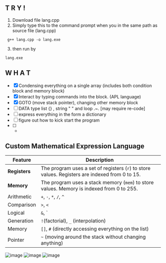 ## T R Y !
1. Download file lang.cpp
2. Simply type this to the command prompt when you in the same path as source file (lang.cpp)
```
 g++ lang.cpp -o lang.exe
```
3. then run by 
```
lang.exe
```
## W H A T
* [X] Condensing everything on a single array (includes both condition block and memory block)
* [X] Interact by typing commands into the block. (APL language)
* [X] GOTO (move stack pointer), changing other memory block
* [ ] DATA type list {} , string " " and loop .~. [may require re-code]
* [ ] express everything in the form a dictionary
* [ ] figure out how to kick start the program
* [ ] +

## Custom Mathematical Expression Language
| Feature       | Description                                                                 |
|---------------|-----------------------------------------------------------------------------|
| **Registers** | The program uses a set of registers (`r`) to store values. Registers are indexed from 0 to 15. |
| **Memory**    | The program uses a stack memory (`mem`) to store values. Memory is indexed from 0 to 255. |
| Arithmetic    | `+`, `-`, `*`, `/`, `^`                                                     |
| Comparison    | `>`, `<`                                                                    |
| Logical       | `&`, `|`                                                                    |
| Generation    | `!`(factorial), `_` (interpolation)                                         |
| Memory        | `[]`, `#` (directly accessing everything on the list) |
| Pointer       | `~` (moving around the stack without changing anything) |

![image](https://github.com/user-attachments/assets/5b56553f-be40-423e-ac50-0260b1c2d161)
![image](https://github.com/user-attachments/assets/39b5d115-36f7-4b87-a4af-7cf9a70ed4c2)
![image](https://github.com/user-attachments/assets/3327d775-cdee-440d-a662-d7278ba28e95)



